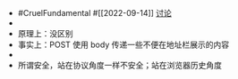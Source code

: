 - #CruelFundamental #[[2022-09-14]] [讨论](https://github.com/CYZH1307/CruelFundamental/tree/main/homework/202209/14)
-
- 原理上：没区别
- 事实上：POST 使用 body 传递一些不便在地址栏展示的内容
-
- 所谓安全，站在协议角度一样不安全；站在浏览器历史角度